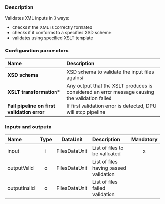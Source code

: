 ### Description

Validates XML inputs in 3 ways:
* checks if the XML is correctly formated
* checks if it conforms to a specified XSD scheme
* validates using specified XSLT template

### Configuration parameters

| Name | Description |
|:----|:----|
|**XSD schema**|XSD schema to validate the input files against|
|**XSLT transformation***|Any output that the XSLT produces is considered an error message causing the validation failed|
|**Fail pipeline on first validation error**|If first validation error is detected, DPU will stop pipeline|

### Inputs and outputs

|Name |Type | DataUnit | Description | Mandatory |
|:--------|:------:|:------:|:-------------|:---------------------:|
|input|i|FilesDataUnit|List of files to be validated|x|
|outputValid|o|FilesDataUnit|List of files having passed validation||
|outputInalid|o|FilesDataUnit|List of files failed validation||
